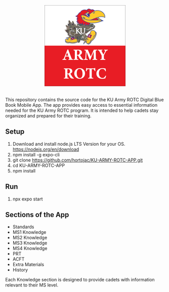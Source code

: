 <div align="center">
  <img src="ARMYROTCLOGO.png" alt="Army ROTC Logo" width="256" height="256">
</div><br>

This repository contains the source code for the KU Army ROTC Digital Blue Book Mobile App. The app provides easy access to essential information needed for the KU Army ROTC program. It is intended to help cadets stay organized and prepared for their training.

## Setup
1. Download and install node.js LTS Version for your OS.
   https://nodejs.org/en/download
2. npm install -g expo-cli
3. git clone https://github.com/hortojac/KU-ARMY-ROTC-APP.git
4. cd KU-ARMY-ROTC-APP
5. npm install

## Run
1. npx expo start

## Sections of the App
- Standards
- MS1 Knowledge
- MS2 Knowledge
- MS3 Knowledge
- MS4 Knowledge
- PRT
- ACFT
- Extra Materials
- History

Each Knowledge section is designed to provide cadets with information relevant to their MS level.

